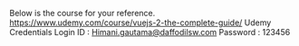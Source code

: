 Below is the course for your reference.
https://www.udemy.com/course/vuejs-2-the-complete-guide/
Udemy Credentials
Login ID : Himani.gautama@daffodilsw.com
Password : 123456 
